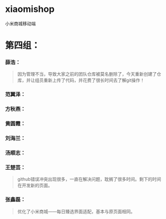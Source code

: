 # xiaomishop
小米商城移动端
# 第四组：
### 薛浩：
> 因为管理不当，导致大家之前的团队仓库被莫名删除了，今天重新创建了仓库，并让组员重新上传了代码，并花费了很长时间去了解git操作！
### 范翼泽：
### 方秋燕：
### 黄圆霞：
### 刘海兰：
### 汤顺志：
### 王楚芸：
>github错误冲突出现很多，一直在解决问题，耽搁了很多时间。剩下的时间在开发新的页面。
### 张鑫磊：
>优化了小米商城——每日臻选界面适配，基本与原页面相同。
